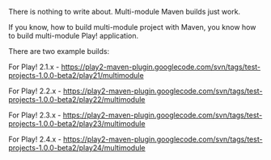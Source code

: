 There is nothing to write about. Multi-module Maven builds just work.

If you know, how to build multi-module project with Maven, you know how to build multi-module Play! application.

There are two example builds:

For Play! 2.1.x - https://play2-maven-plugin.googlecode.com/svn/tags/test-projects-1.0.0-beta2/play21/multimodule

For Play! 2.2.x - https://play2-maven-plugin.googlecode.com/svn/tags/test-projects-1.0.0-beta2/play22/multimodule

For Play! 2.3.x - https://play2-maven-plugin.googlecode.com/svn/tags/test-projects-1.0.0-beta2/play23/multimodule

For Play! 2.4.x - https://play2-maven-plugin.googlecode.com/svn/tags/test-projects-1.0.0-beta2/play24/multimodule